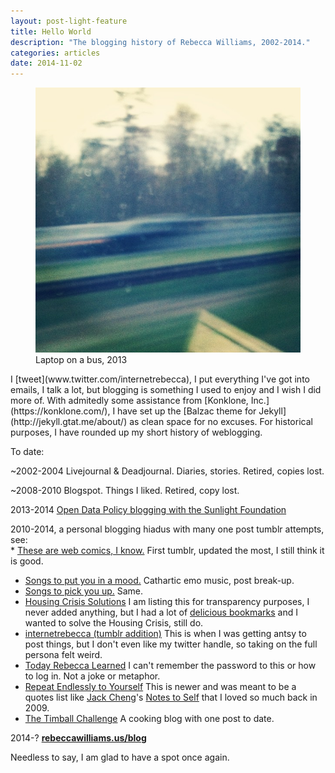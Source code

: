 ```yaml
---
layout: post-light-feature
title: Hello World
description: "The blogging history of Rebecca Williams, 2002-2014."
categories: articles
date: 2014-11-02
---
```

<figure>
	<img src="/images/blur.jpg">
	<figcaption>Laptop on a bus, 2013</figcaption>
</figure>
I [tweet](www.twitter.com/internetrebecca), I put everything I've got into emails, I talk a lot, but blogging is something I used to enjoy and I wish I did more of. With admitedly some assistance from [Konklone, Inc.](https://konklone.com/), I have set up the [Balzac theme for Jekyll](http://jekyll.gtat.me/about/) as clean space for no excuses. For historical purposes, I have rounded up my short history of weblogging. 

To date:

~2002-2004 Livejournal & Deadjournal. Diaries, stories. Retired, copies lost.  

~2008-2010 Blogspot. Things I liked. Retired, copy lost.  

2013-2014 [Open Data Policy blogging with the Sunlight Foundation](http://sunlightfoundation.com/blog/author/rwilliams/)  

2010-2014, a personal blogging hiadus with many one post tumblr attempts, see:  
	* [These are web comics, I know.](http://thesearewebcomicsiknow.tumblr.com/) First tumblr, updated the most, I still think it is good.  
* [Songs to put you in a mood.](http://songstoputyouinamood.tumblr.com/) Cathartic emo music, post break-up.  
* [Songs to pick you up.](http://songstopickyouup.tumblr.com/) Same.  
* [Housing Crisis Solutions](http://housingcrisissolutions.tumblr.com/) I am listing this for transparency purposes, I never added anything, but I had a lot of [delicious bookmarks](https://delicious.com/thisisdumbiknow/tag_bundle/PlanningThesis) and I wanted to solve the Housing Crisis, still do.  
* [internetrebecca (tumblr addition)](http://internetrebecca.tumblr.com/) This is when I was getting antsy to post things, but I don't even like my twitter handle, so taking on the full persona felt weird.  
* [Today Rebecca Learned](http://todayrebeccalearned.tumblr.com/) I can't remember the password to this or how to log in. Not a joke or metaphor.  
* [Repeat Endlessly to Yourself](http://repeatendlesslytoyourself.tumblr.com/) This is newer and was meant to be a quotes list like [Jack Cheng](http://jackcheng.com/)'s [Notes to Self](https://web.archive.org/web/20090317095650/http://jackcheng.tumblr.com/) that I loved so much back in 2009. 
* [The Timball Challenge](http://thetimballchallenge.tumblr.com/) A cooking blog with one post to date.  

2014-? **[rebeccawilliams.us/blog](http://rebeccawilliams.us/blog)**  

Needless to say, I am glad to have a spot once again.


